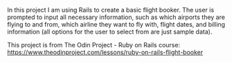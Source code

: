 In this project I am using Rails to create a basic flight booker. The user is prompted to input all necessary information, such as which airports they are flying to and from, which airline they want to fly with, flight dates, and billing information (all options for the user to select from are just sample data).

This project is from The Odin Project - Ruby on Rails course: https://www.theodinproject.com/lessons/ruby-on-rails-flight-booker
